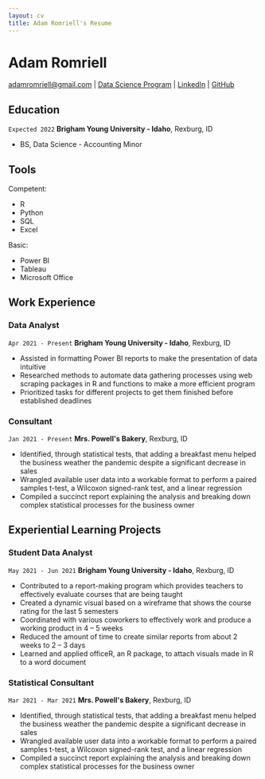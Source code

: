 ```yaml
---
layout: cv
title: Adam Romriell's Resume
---
```

# Adam Romriell

<div id="webaddress">
<a href="adamromriell@gmail.com">adamromriell@gmail.com</a>
| <a href="https://byuidatascience.github.io/development.html">Data Science Program</a>
| <a href="https://www.linkedin.com/in/adam-romriell/">LinkedIn</a>
| <a href="https://github.com/byuids-resumes">GitHub</a>
</div>

<!-- https://www.monique.tech/the-art-of-markdown -->
<!--If you aren’t getting first interviews it is not you it is your resume.-->

<!--
Try this approach to bullet points. 
- Why/Purpose:  Company needed data structures automated
- Tools:  Used SQL and Python with Pandas to build standardized pipeline.
- Benefits: Saved company 25 man hours a week with process.  Created 1 million in revenue.-->

## Education

`Expected 2022`
__Brigham Young University - Idaho__, Rexburg, ID
- BS, Data Science - Accounting Minor

## Tools
Competent: 
- R <!--How am I showing this off?-->         
- Python <!--What experience do I have? Classes. How can I get python experience?-->   
- SQL  <!--What experience do I have? Class. How can I get SQL experience?-->     
- Excel 

Basic:
- Power BI
- Tableau
- Microsoft Office


## Work Experience

### Data Analyst

`Apr 2021 - Present`
__Brigham Young University - Idaho__, Rexburg, ID

- Assisted in formatting Power BI reports to make the presentation of data intuitive
- Researched methods to automate data gathering processes using web scraping packages in R and functions to make a more efficient program
- Prioritized tasks for different projects to get them finished before established deadlines

### Consultant

`Jan 2021 - Present`
__Mrs. Powell's Bakery__, Rexburg, ID

- Identified, through statistical tests, that adding a breakfast menu helped the business weather the pandemic despite a significant decrease in sales
- Wrangled available user data into a workable format to perform a paired samples t-test, a Wilcoxon signed-rank test, and a linear regression
- Compiled a succinct report explaining the analysis and breaking down complex statistical processes for the business owner

## Experiential Learning Projects

### Student Data Analyst

`May 2021 - Jun 2021`
__Brigham Young University - Idaho__, Rexburg, ID

- Contributed to a report-making program which provides teachers to effectively evaluate courses that are being taught
- Created a dynamic visual based on a wireframe that shows the course rating for the last 5 semesters 
- Coordinated with various coworkers to effectively work and produce a working product in 4 – 5 weeks
- Reduced the amount of time to create similar reports from about 2 weeks to 2 – 3 days
- Learned and applied officeR, an R package, to attach visuals made in R to a word document

### Statistical Consultant

`Mar 2021 - Mar 2021`
__Mrs. Powell's Bakery__, Rexburg, ID

- Identified, through statistical tests, that adding a breakfast menu helped the business weather the pandemic despite a significant decrease in sales
- Wrangled available user data into a workable format to perform a paired samples t-test, a Wilcoxon signed-rank test, and a linear regression
- Compiled a succinct report explaining the analysis and breaking down complex statistical processes for the business owner



<!-- ### Footer

Last updated: July 2021 -->


